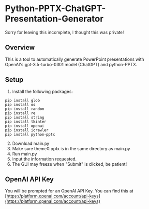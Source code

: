 # Python-PPTX-ChatGPT-Presentation-Generator
Sorry for leaving this incomplete, I thought this was private! 
## Overview

This is a tool to automatically generate PowerPoint presentations with OpenAI's gpt-3.5-turbo-0301 model (ChatGPT) and python-PPTX.

## Setup

1. Install the following packages:
```
pip install glob
pip install os
pip install random
pip install re
pip install string
pip install tkinter
pip install openai
pip install icrawler
pip install python-pptx 
```
2. Download main.py
3. Make sure theme0.pptx is in the same directory as main.py
4. Run main.py
5. Input the information requested.
6. The GUI may freeze when "Submit" is clicked, be patient!

## OpenAI API Key

You will be prompted for an OpenAI API Key. You can find this at [https://platform.openai.com/account/api-keys](https://platform.openai.com/account/api-keys)
